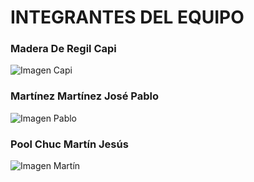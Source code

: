 # INTEGRANTES DEL EQUIPO

### Madera De Regil Capi
![Imagen Capi]()

### Martínez Martínez José Pablo
![Imagen Pablo](https://github.com/Jose-Pablo-Martinez/Proyecto_ASF/blob/14ad290f10fff739a05eafd6a3077bb2a669b486/Assets/FotoJosePablo.jpg)

### Pool Chuc Martín Jesús
![Imagen Martín]()
